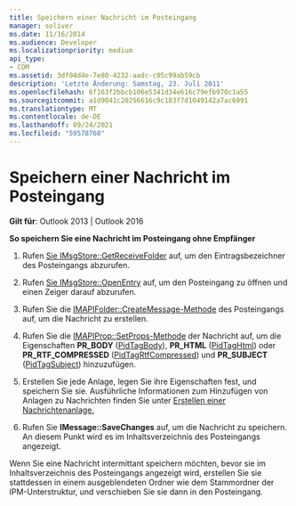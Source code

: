 ```yaml
---
title: Speichern einer Nachricht im Posteingang
manager: soliver
ms.date: 11/16/2014
ms.audience: Developer
ms.localizationpriority: medium
api_type:
- COM
ms.assetid: 3df04d4e-7e80-4232-aadc-c05c99ab59cb
description: 'Letzte Änderung: Samstag, 23. Juli 2011'
ms.openlocfilehash: 6f163f2bbcb106e5341d34e616c79efb970c1a55
ms.sourcegitcommit: a1d9041c20256616c9c183f7d1049142a7ac6991
ms.translationtype: MT
ms.contentlocale: de-DE
ms.lasthandoff: 09/24/2021
ms.locfileid: "59578760"
---
```

# <a name="saving-a-message-in-the-inbox"></a>Speichern einer Nachricht im Posteingang

  
  
**Gilt für**: Outlook 2013 | Outlook 2016 
  
 **So speichern Sie eine Nachricht im Posteingang ohne Empfänger**
  
1. Rufen [Sie IMsgStore::GetReceiveFolder](imsgstore-getreceivefolder.md) auf, um den Eintragsbezeichner des Posteingangs abzurufen. 
    
2. Rufen [Sie IMsgStore::OpenEntry](imsgstore-openentry.md) auf, um den Posteingang zu öffnen und einen Zeiger darauf abzurufen. 
    
3. Rufen Sie die [IMAPIFolder::CreateMessage-Methode](imapifolder-createmessage.md) des Posteingangs auf, um die Nachricht zu erstellen. 
    
4. Rufen Sie die [IMAPIProp::SetProps-Methode](imapiprop-setprops.md) der Nachricht auf, um die Eigenschaften **PR_BODY** ([PidTagBody](pidtagbody-canonical-property.md)), **PR_HTML** ([PidTagHtml](pidtaghtml-canonical-property.md)) oder **PR_RTF_COMPRESSED** ([PidTagRtfCompressed](pidtagrtfcompressed-canonical-property.md)) und **PR_SUBJECT** ([PidTagSubject](pidtagsubject-canonical-property.md)) hinzuzufügen. 
    
5. Erstellen Sie jede Anlage, legen Sie ihre Eigenschaften fest, und speichern Sie sie. Ausführliche Informationen zum Hinzufügen von Anlagen zu Nachrichten finden Sie unter [Erstellen einer Nachrichtenanlage.](creating-a-message-attachment.md)
    
6. Rufen Sie **IMessage::SaveChanges** auf, um die Nachricht zu speichern. An diesem Punkt wird es im Inhaltsverzeichnis des Posteingangs angezeigt. 
    
Wenn Sie eine Nachricht intermittant speichern möchten, bevor sie im Inhaltsverzeichnis des Posteingangs angezeigt wird, erstellen Sie sie stattdessen in einem ausgeblendeten Ordner wie dem Stammordner der IPM-Unterstruktur, und verschieben Sie sie dann in den Posteingang. 
  


